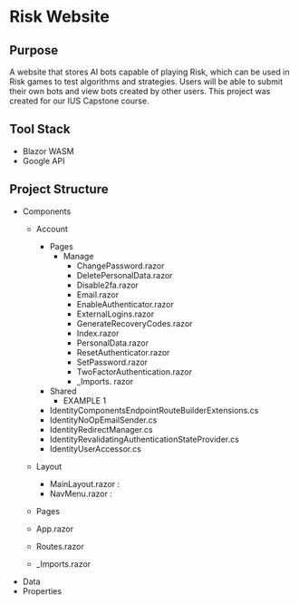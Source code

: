 # Risk Website

## Purpose
A website that stores AI bots capable of playing Risk, which can be used in Risk games to test algorithms and strategies. Users will be able to submit their own bots and view bots created by other users.
This project was created for our IUS Capstone course.

## Tool Stack
* Blazor WASM
* Google API

## Project Structure
* Components
  * Account
    * Pages
      * Manage
        * ChangePassword.razor
        * DeletePersonalData.razor
        * Disable2fa.razor
        * Email.razor
        * EnableAuthenticator.razor
        * ExternalLogins.razor
        * GenerateRecoveryCodes.razor
        * Index.razor
        * PersonalData.razor
        * ResetAuthenticator.razor
        * SetPassword.razor
        * TwoFactorAuthentication.razor
        * _Imports. razor
    * Shared
      * EXAMPLE 1
    * IdentityComponentsEndpointRouteBuilderExtensions.cs
    * IdentityNoOpEmailSender.cs
    * IdentityRedirectManager.cs
    * IdentityRevalidatingAuthenticationStateProvider.cs
    * IdentityUserAccessor.cs
  * Layout
    * MainLayout.razor : 
    * NavMenu.razor : 
  * Pages
    
  * App.razor
  * Routes.razor
  * _Imports.razor
* Data
* Properties
